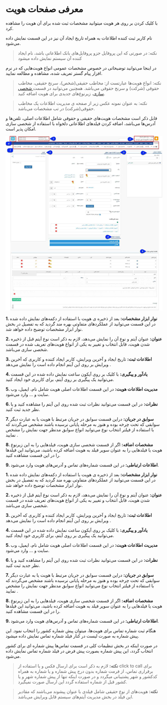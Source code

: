 #  معرفی صفحات هویت 

با کلیک کردن بر روی هر هویت میتوانید مشخصات ثبت شده برای آن هویت را مشاهده کرد.

نام کاربر ثبت کننده اطلاعات به همراه تاریخ ایجاد آن نیز در این قسمت نمایش داده می‌شود.

> نکته: در صورتی که این پروفایل جزو پروفایل‌های بانک اطلاعاتی باشد، نام ایجاد کننده آن سیستم نمایش داده میشود

 در اینجا می‌توانید توضیحاتی در خصوص مشخصات عمومی‌ انواع هویت‌هایی که در نرم افزار پیام گستر تعریف شده، مشاهده و مطالعه نمایید.

> نکته:  انواع هویت‌ها عبارتست از: مخاطب حقیقی(شخص)، سرنخ حقیقی، مخاطب حقوقی (شرکت) و سرنخ حقوقی می‌باشد. همچنین می‌توانید در قسمت[ شخصی سازی](https://github.com/1stco/PayamGostarDocs/blob/master/help%202.5.4/Settings/Personalization-crm/Overview/General-information/Add-features/Add-features.md)، زیرنوع‌های جدیدی برای هویت اضافه کنید.

> نکته: به عنوان نمونه عکس زیر از صفحه ی مدیریت اطلاعات یک  مخاطب حقوقی(شرکت) در تب مشخصات می‌باشد. 

قابل ذکر است مشخصات هویت‌های حقیقی و حقوقی شامل اطلاعات اصلی، تلفن‌ها و آدرس‌ها می‌باشد، اضافه کردن فیلدهای اطلاعاتی دلخواه با استفاده از شخصی سازی  امکان پذیر است.

![](bank7.jpg)


**1. نوار ابزار مشخصات:** بعد از ذخیره ی هویت با استفاده از دکمه‌های نمایش داده شده در این قسمت می‌توانید از عملکردهای متفاوتی بهره مند گردید که به تفصیل در بخش نوار ابزار مشخصات توضیح داده خواهد شد.

**2. عنوان:** عنوان آیتم و نوع آن را نمایش می‌دهد، لازم به ذکر است نوع  آیتم قبل از ذخیره  شدن هویت، قابل انتخاب و تغییر به یکی از انواع هویت‌های تعریف شده در قسمت شخصی سازی می‌باشد. 

**3. اطلاعات ثبت:** تاریخ ایجاد و آخرین ویرایش، کاربر ایجاد کننده و کاربری که آخرین ویرایش بر روی این آیتم انجام داده است را نمایش می‌دهد .

**4. یادآور و پیگیری:** با کلیک بر روی آیکون ساعت نمایش داده شده در این قسمت می‌توانید یک پیگیری بر روی آیتم، برای کاربری خود ایجاد کنید.

**5. مدیریت اطلاعات هویت:** در این قسمت اطلاعات اصلی هویت شامل نام، ایمیل، وب سایت و ... وارد می‌شود.

**6. نظرات:** در این قسمت می‌توانید نظرات ثبت شده روی این آیتم را مشاهده کنید و یا نظر جدید ثبت کنید.

**7. سوابق در جریان:** دراین قسمت سوابق در جریان مرتبط با هویت یا به عبارت دیگر سوابقی که تحت چرخه بوده و هنوز به مرحله پایانی نرسیده باشند مشخص می‌گردند که با استفاده از فیلتر انتخاب نوع می‌توانید انواع سوابق مدنظر جهت نمایش را مشخص نمایید .

**8. مشخصات اضافه:** اگر از قسمت شخصی سازی هویت، فیلدهایی را به این زیرنوع هویت یا فیلدهایی را به عنوان سوپر فیلد به هویت اضافه کرده باشید، می‌توانید این فیلدها را در این قسمت مشاهده کنید.

**9. اطلاعات ارتباطی:** در این قسمت شماره‌های تماس و آدرس‌های هویت وارد می‌شود.


**1. نوار ابزار مشخصات:** بعد از ذخیره ی هویت با استفاده از دکمه‌های نمایش داده شده در این قسمت می‌توانید از عملکردهای متفاوتی بهره مند گردید که به تفصیل در بخش نوار ابزار مشخصات توضیح داده خواهد شد.

**2. عنوان:** عنوان آیتم و نوع آن را نمایش می‌دهد، لازم به ذکر است نوع  آیتم قبل از ذخیره  شدن هویت، قابل انتخاب و تغییر به یکی از انواع هویت‌های تعریف شده در قسمت شخصی سازی می‌باشد. 

**3. اطلاعات ثبت:** تاریخ ایجاد و آخرین ویرایش، کاربر ایجاد کننده و کاربری که آخرین ویرایش بر روی این آیتم انجام داده است را نمایش می‌دهد .

**4. یادآور و پیگیری:** با کلیک بر روی آیکون ساعت نمایش داده شده در این قسمت می‌توانید یک پیگیری بر روی آیتم، برای کاربری خود ایجاد کنید.

**5. مدیریت اطلاعات هویت:** در این قسمت اطلاعات اصلی هویت شامل نام، ایمیل، وب سایت و ... وارد می‌شود.

**6. نظرات:** در این قسمت می‌توانید نظرات ثبت شده روی این آیتم را مشاهده کنید و یا نظر جدید ثبت کنید.

**7. سوابق در جریان:** دراین قسمت سوابق در جریان مرتبط با هویت یا به عبارت دیگر سوابقی که تحت چرخه بوده و هنوز به مرحله پایانی نرسیده باشند مشخص می‌گردند که با استفاده از فیلتر انتخاب نوع می‌توانید انواع سوابق مدنظر جهت نمایش را مشخص نمایید .

**8. مشخصات اضافه:** اگر از قسمت شخصی سازی هویت، فیلدهایی را به این زیرنوع هویت یا فیلدهایی را به عنوان سوپر فیلد به هویت اضافه کرده باشید، می‌توانید این فیلدها را در این قسمت مشاهده کنید.

**9. اطلاعات ارتباطی:** در این قسمت شماره‌های تماس و آدرس‌های هویت وارد می‌شود.

هنگام ثبت شماره تماس برای هویت‌ها، میتوان پیش شماره کشور را انتخاب نمود. این پیش شماره به صورت لیست در کنار فیلد شماره تماس نمایش داده میشود.

در صورت اینکه در بخش تنظیمات کلی در قسمت تماس‌ها پیش شماره ای برای کشور انتخاب گردد، این پیش شماره بصورت پیش فرض در فیلد شماره تماس نمایش داده می‌شود.

> **نکته:** لازم به ذکر است برای ارسال فکس و یا استفاده از click to call  برای برقراری تماس، از فرمت شماره بدون  درج پیش شماره و یا شماره به همراه کدکشور و شهر پشتیبانی میگردد و در صورت اینکه تنها از پیش شماره شهر و یا کشور قبل از شماره استفاده گردد این ارسال صورت نمیگیرد.


> **نکته:** هویت‌های از نوع حقیقی شامل فیلدی با عنوان پیشوند می‌باشند که مقادیر این فیلد در بخش مدیریت آیتم‌های سیستم قابل ویرایش می‌باشد.
